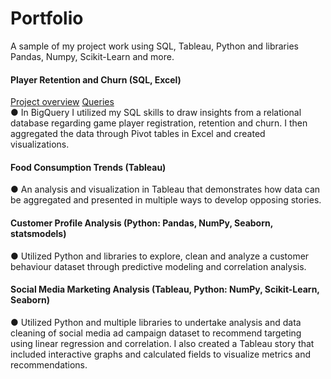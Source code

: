 # Portfolio
A sample of my project work using SQL, Tableau, Python and libraries Pandas, Numpy, Scikit-Learn and more. 


#### Player Retention and Churn (SQL, Excel) 
[Project overview](https://github.com/SashaGirling/Retenetion-and-Churn-SQL-/blob/933c3cb90dd255f056ad3c6d93e871257abdc2f1/README.md) [Queries](https://github.com/SashaGirling/Retenetion-and-Churn-SQL-/blob/main/queries.txt.txt)\
●	In BigQuery I utilized my SQL skills to draw insights from a relational database regarding game player registration, retention and churn. I then aggregated the data through Pivot tables in Excel and created visualizations.

#### Food Consumption Trends (Tableau)
●	An analysis and visualization in Tableau that demonstrates how data can be aggregated and presented in multiple ways to develop opposing stories.

#### Customer Profile Analysis (Python: Pandas, NumPy, Seaborn, statsmodels)
●	Utilized Python and libraries to explore, clean and analyze a customer behaviour dataset through predictive modeling and correlation analysis. 

#### Social Media Marketing Analysis (Tableau, Python: NumPy, Scikit-Learn, Seaborn)
●	Utilized Python and multiple libraries to undertake analysis and data cleaning of social media ad campaign dataset to recommend targeting using linear regression and correlation. I also created a Tableau story that included interactive graphs and calculated fields to visualize metrics and recommendations. 


